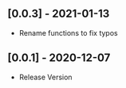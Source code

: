 ## [0.0.3] - 2021-01-13

- Rename functions to fix typos

## [0.0.1] - 2020-12-07

- Release Version
